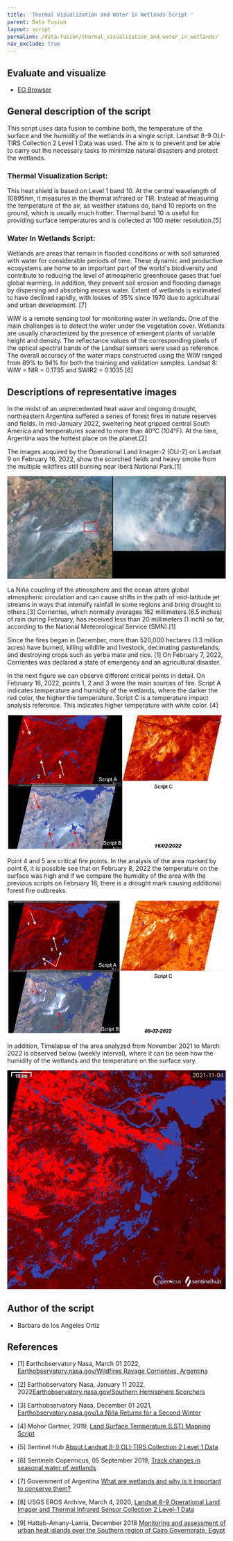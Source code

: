 ```yaml
---
title: 'Thermal Visualization and Water In Wetlands Script '
parent: Data Fusion
layout: script
permalink: /data-fusion/thermal_visualization_and_water_in_wetlands/
nav_exclude: true
---
```



## Evaluate and visualize
 
- [EO Browser](https://sentinelshare.page.link/zeUH)

## General description of the script
 
This script uses data fusion to combine both, the temperature of the surface and the humidity of the wetlands in a single script. Landsat 8-9 OLI-TIRS Collection 2 Level 1 Data was used. The aim is to prevent and be able to carry out the necessary tasks to minimize natural disasters and protect the wetlands.

### Thermal Visualization Script: 
This heat shield is based on Level 1 band 10. At the central wavelength of 10895nm, it measures in the thermal infrared or TIR. Instead of measuring the temperature of the air, as weather stations do, band 10 reports on the ground, which is usually much hotter. Thermal band 10 is useful for providing surface temperatures and is collected at 100 meter resolution.[5]

### Water In Wetlands Script:

Wetlands are areas that remain in flooded conditions or with soil saturated with water for considerable periods of time. These dynamic and productive ecosystems are home to an important part of the world's biodiversity and contribute to reducing the level of atmospheric greenhouse gases that fuel global warming. In addition, they prevent soil erosion and flooding damage by dispersing and absorbing excess water. Extent of wetlands is estimated to have declined rapidly, with losses of 35% since 1970 due to agricultural and urban development. [7]

WIW is a remote sensing tool for monitoring water in wetlands. One of the main challenges is to detect the water under the vegetation cover. Wetlands are usually characterized by the presence of emergent plants of variable height and density. The reflectance values of the corresponding pixels of the optical spectral bands of the Landsat sensors were used as reference. The overall accuracy of the water maps constructed using the WIW ranged from 89% to 94% for both the training and validation samples. Landsat 8: WIW = NIR = 0.1735 and SWIR2 = 0.1035 [6]

## Descriptions of representative images

In the midst of an unprecedented heat wave and ongoing drought, northeastern Argentina suffered a series of forest fires in nature reserves and fields. In mid-January 2022, sweltering heat gripped central South America and temperatures soared to more than 40°C (104°F). At the time, Argentina was the hottest place on the planet.[2] 

The images acquired by the Operational Land Imager-2 (OLI-2) on Landsat 9 on February 16, 2022, show the scorched fields and heavy smoke from the multiple wildfires still burning near Iberá National Park.[1]
 
![Figura 0](fig/fig1.jpg)

La Niña coupling of the atmosphere and the ocean alters global atmospheric circulation and can cause shifts in the path of mid-latitude jet streams in ways that intensify rainfall in some regions and bring drought to others.[3] Corrientes, which normally averages 162 millimeters (6.5 inches) of rain during February, has received less than 20 millimeters (1 inch) so far, according to the National Meteorological Service (SMN).[1]

Since the fires began in December, more than 520,000 hectares (1.3 million acres) have burned, killing wildlife and livestock, decimating pasturelands, and destroying crops such as yerba mate and rice. [1] On February 7, 2022, Corrientes was declared a state of emergency and an agricultural disaster.
 
In the next figure we can observe different critical points in detail. On February 16, 2022, points 1, 2 and 3 were the main sources of fire. Script A indicates temperature and humidity of the wetlands, where the darker the red color, the higher the temperature. Script C is a temperature impact analysis reference. This indicates higher temperature with white color. [4]
 
![aFig2_16-2-22](fig/fig2.png)

Point 4 and 5 are critical fire points. In the analysis of the area marked by point 6, it is possible see that on February 8, 2022 the temperature on the surface was high and if we compare the humidity of the area with the previous scripts on February 16, there is a drought mark causing additional forest fire outbreaks.

![aFig1_8-2-22](fig/fig3.png)

In addition, Timelapse of the area analyzed from November 2021 to March 2022 is observed below (weekly interval), where it can be seen how the humidity of the wetlands and the temperature on the surface vary. 

![AWS_LOTL1-500618976762302-timelapse](fig/fig4.gif)
 
## Author of the script
 
 - Barbara de los Angeles Ortiz
 
## References
 
- [1] Earthobservatory Nasa, March 01 2022,  [Earthobservatory.nasa.gov/Wildfires Ravage Corrientes, Argentina](https://earthobservatory.nasa.gov/images/149478/wildfires-ravage-corrientes-argentina)
 
- [2]  Earthobservatory Nasa, January 11 2022, 2022[Earthobservatory.nasa.gov/Southern Hemisphere Scorchers](https://earthobservatory.nasa.gov/images/149331/southern-hemisphere-scorchers)
 
- [3] Earthobservatory Nasa, December 01 2021,  [Earthobservatory.nasa.gov/La Niña Returns for a Second Winter](https://earthobservatory.nasa.gov/images/149201/la-nina-returns-for-a-second-winter)
 
- [4] Mohor Gartner, 2019, [Land Surface Temperature (LST) Mapping Script](https://github.com/sentinel-hub/custom-scripts/tree/master/landsat-8/land_surface_temperature_mapping)
 
- [5] Sentinel Hub [About Landsat 8-9 OLI-TIRS Collection 2 Level 1 Data](https://docs.sentinel-hub.com/api/latest/data/landsat-8/)
 
- [6] Sentinels Copernicus, 05 September 2019, [Track changes in seasonal water of wetlands](https://sentinels.copernicus.eu/web/success-stories/-/copernicus-sentinel-2-helps-track-changes-in-seasonal-water-of-wetlands)

- [7] Government of Argentina [What are wetlands and why is it important to conserve them?](https://www.argentina.gob.ar/ambiente/contenidos/humedales)

- [8] USGS EROS Archive, March 4, 2020, [Landsat 8-9 Operational Land Imager and Thermal Infrared Sensor Collection 2 Level-1 Data](https://www.usgs.gov/centers/eros/science/usgs-eros-archive-landsat-archives-landsat-8-9-operational-land-imager-and)

- [9] Hattab-Amany-Lamia, December 2018 [Monitoring and assessment of urban heat islands over the Southern region of Cairo Governorate, Egypt](https://www.sciencedirect.com/science/article/pii/S1110982317301114#b0115)
